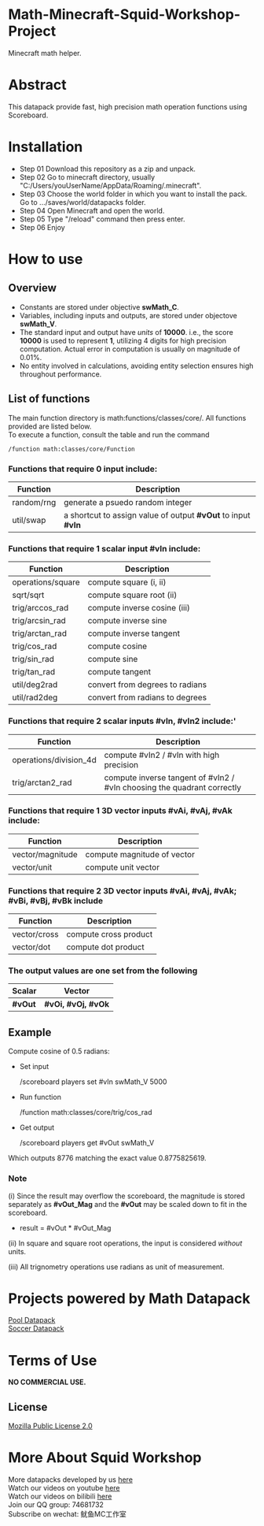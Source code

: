 # Math-Minecraft-Squid-Workshop-Project
Minecraft math helper.

# Abstract
This datapack provide fast, high precision math operation functions using Scoreboard.

# Installation
- Step 01 Download this repository as a zip and unpack.
- Step 02 Go to minecraft directory, usually "C:/Users/youUserName/AppData/Roaming/.minecraft".
- Step 03 Choose the world folder in which you want to install the pack. Go to .../saves/world/datapacks folder.
- Step 04 Open Minecraft and open the world.
- Step 05 Type "/reload" command then press enter.
- Step 06 Enjoy

# How to use
## Overview
- Constants are stored under objective **swMath_C**.
- Variables, including inputs and outputs, are stored under objectove **swMath_V**.
- The standard input and output have *units* of **10000**. i.e., the score **10000** is used to represent **1**, utilizing 4 digits for high precision computation. Actual error in computation is usually on magnitude of 0.01%.
- No entity involved in calculations, avoiding entity selection ensures high throughout performance.

## List of functions
The main function directory is math:functions/classes/core/. All functions provided are listed below.\
To execute a function, consult the table and run the command

    /function math:classes/core/Function
### Functions that require 0 input include:
| Function | Description |
| ----- | ----- |
| random/rng | generate a psuedo random integer |
| util/swap | a shortcut to assign value of output **#vOut** to input **#vIn** |

### Functions that require 1 scalar input **#vIn** include:
| Function | Description |
| ----- | ----- |
| operations/square | compute square (i, ii) |
| sqrt/sqrt | compute square root (ii) |
| trig/arccos_rad | compute inverse cosine (iii)|
| trig/arcsin_rad | compute inverse sine |
| trig/arctan_rad | compute inverse tangent |
| trig/cos_rad | compute cosine |
| trig/sin_rad | compute sine |
| trig/tan_rad | compute tangent |
| util/deg2rad | convert from degrees to radians |
| util/rad2deg | convert from radians to degrees |

### Functions that require 2 scalar inputs **#vIn, #vIn2** include:'
| Function | Description |
| ----- | ----- |
| operations/division_4d | compute #vIn2 / #vIn with high precision |
| trig/arctan2_rad | compute inverse tangent of  #vIn2 / #vIn choosing the quadrant correctly |

### Functions that require 1 3D vector inputs **#vAi, #vAj, #vAk** include:
| Function | Description |
| ----- | ----- |
| vector/magnitude | compute magnitude of vector |
| vector/unit | compute unit vector |

### Functions that require 2 3D vector inputs **#vAi, #vAj, #vAk; #vBi, #vBj, #vBk** include
| Function | Description |
| ----- | ----- |
| vector/cross | compute cross product |
| vector/dot | compute dot product |

### The output values are one set from the following
| Scalar | Vector |
| ----- | ----- |
| **#vOut** | **#vOi, #vOj, #vOk** |

## Example
Compute cosine of 0.5 radians:
- Set input

    /scoreboard players set #vIn swMath_V 5000
- Run function

    /function math:classes/core/trig/cos_rad
- Get output

    /scoreboard players get #vOut swMath_V

Which outputs 8776 matching the exact value 0.8775825619.

### Note
(i) Since the result may overflow the scoreboard, the magnitude is stored separately as **#vOut_Mag** and the **#vOut** may be scaled down to fit in the scoreboard.
- result = #vOut * #vOut_Mag

(ii) In square and square root operations, the input is considered _without_ units.

(iii) All trignometry operations use radians as unit of measurement.


# Projects powered by Math Datapack
[Pool Datapack](https://github.com/MingshiYangUIUC/Pool-Minecraft-Squid-Workshop-Project)  \
[Soccer Datapack](https://github.com/MingshiYangUIUC/Soccer-Minecraft-Squid-Workshop-Project)

# Terms of Use

**NO COMMERCIAL USE.** 

## License
[Mozilla Public License 2.0](https://github.com/MingshiYangUIUC/Autoaim-Minecraft-Squid-Workshop-Project/blob/main/LICENSE)


# More About Squid Workshop
More datapacks developed by us [here](https://github.com/Squid-Workshop/MinecraftDatapacksProject) \
Watch our videos on youtube [here](https://www.youtube.com/channel/UCwPMgfjjh2d7fFqQ1PXHP7w) \
Watch our videos on bilibili [here](https://space.bilibili.com/649645265?from=search&seid=778816111336987286) \
Join our QQ group: 74681732 \
Subscribe on wechat: 鱿鱼MC工作室 